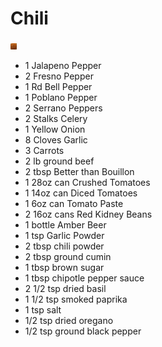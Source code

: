 # Chili

<img src="/images/chili1.jpg" style="max-width: 10px; rel-height: scale;">

- 1 Jalapeno Pepper
- 2 Fresno Pepper
- 1 Rd Bell Pepper
- 1 Poblano Pepper
- 2 Serrano Peppers
- 2 Stalks Celery
- 1 Yellow Onion
- 8 Cloves Garlic
- 3 Carrots
- 2 lb ground beef
- 2 tbsp Better than Bouillon
- 1 28oz can Crushed Tomatoes
- 1 14oz can Diced Tomatoes
- 1 6oz can Tomato Paste
- 2 16oz cans Red Kidney Beans
- 1 bottle Amber Beer 
- 1 tsp Garlic Powder
- 2 tbsp chili powder
- 2 tbsp ground cumin
- 1 tbsp brown sugar
- 1 tbsp chipotle pepper sauce
- 2 1/2 tsp dried basil
- 1 1/2 tsp smoked paprika
- 1 tsp salt
- 1/2 tsp dried oregano
- 1/2 tsp ground black pepper
